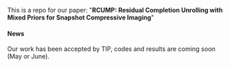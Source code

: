 This is a repo for our paper: "**RCUMP: Residual Completion Unrolling with Mixed Priors for Snapshot Compressive Imaging**"

#### News
Our work has been accepted by TIP, codes and results are coming soon (May or June).


